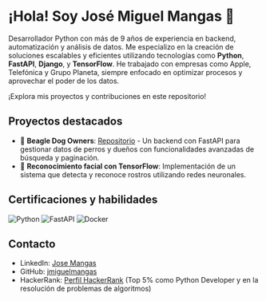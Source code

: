 # ¡Hola! Soy José Miguel Mangas 👋
Desarrollador Python con más de 9 años de experiencia en backend, automatización y análisis de datos. Me especializo en la creación de soluciones escalables y eficientes utilizando tecnologías como **Python**, **FastAPI**, **Django**, y **TensorFlow**. He trabajado con empresas como Apple, Telefónica y Grupo Planeta, siempre enfocado en optimizar procesos y aprovechar el poder de los datos.

¡Explora mis proyectos y contribuciones en este repositorio!

## Proyectos destacados
- 🐶 **Beagle Dog Owners**: [Repositorio](https://github.com/jmiguelmangas/beagleDogOwners-FastApi) - Un backend con FastAPI para gestionar datos de perros y dueños con funcionalidades avanzadas de búsqueda y paginación.
- 📸 **Reconocimiento facial con TensorFlow**: Implementación de un sistema que detecta y reconoce rostros utilizando redes neuronales.

## Certificaciones y habilidades
![Python](https://img.shields.io/badge/Python-Expert-blue)
![FastAPI](https://img.shields.io/badge/FastAPI-Framework-green)
![Docker](https://img.shields.io/badge/Docker-Containers-blue)

## Contacto
- LinkedIn: [Jose Mangas](https://www.linkedin.com/in/josemmangasdeveloper/)
- GitHub: [jmiguelmangas](https://github.com/jmiguelmangas)
- HackerRank: [Perfil HackerRank](https://www.hackerrank.com/profile/jmmangas) (Top 5% como Python Developer y en la resolución de problemas de algoritmos)
